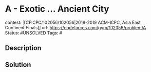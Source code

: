 # A - Exotic … Ancient City

contest: [[CFICPC/102056/102056|2018-2019 ACM-ICPC, Asia East Continent Finals]]
url: https://codeforces.com/gym/102056/problem/A
Status: #UNSOLVED
Tags: #

## Description

## Solution

